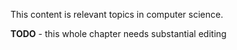 
This content is relevant topics in computer science.

**TODO** - this whole chapter needs substantial editing
